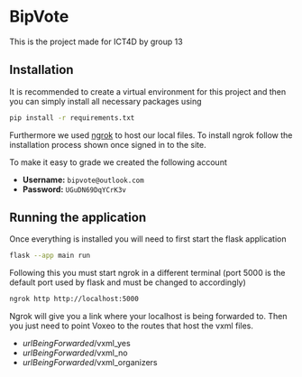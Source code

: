 # BipVote

This is the project made for ICT4D by group 13

## Installation

It is recommended to create a virtual environment for this project and then you can simply install all necessary packages using

```sh
pip install -r requirements.txt
```

Furthermore we used [ngrok](https://dashboard.ngrok.com/login) to host our local files. To install ngrok follow the installation process shown once signed in to the site.

To make it easy to grade we created the following account

- **Username:** `bipvote@outlook.com`
- **Password:** `UGuDN69DqYCrK3v`

## Running the application

Once everything is installed you will need to first start the flask application

```sh
flask --app main run
```

Following this you must start ngrok in a different terminal (port 5000 is the default port used by flask and must be changed to accordingly)

```sh
ngrok http http://localhost:5000
```

Ngrok will give you a link where your localhost is being forwarded to. Then you just need to point Voxeo to the routes that host the vxml files.

- _urlBeingForwarded_/vxml_yes
- _urlBeingForwarded_/vxml_no
- _urlBeingForwarded_/vxml_organizers
